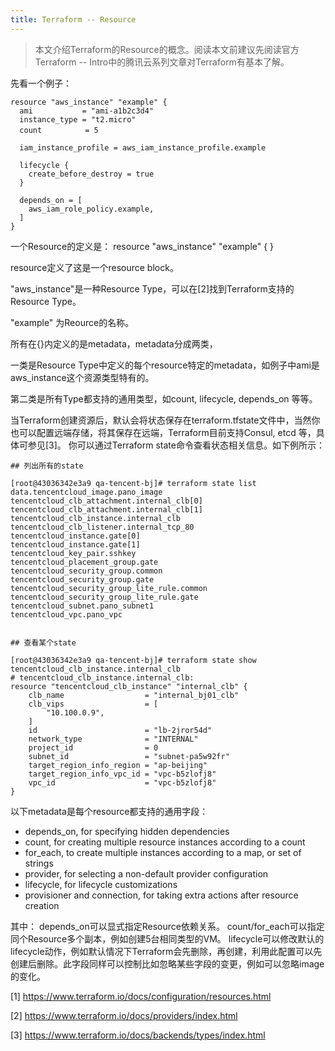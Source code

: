```yaml
---
title: Terraform -- Resource
---
```




> 本文介绍Terraform的Resource的概念。阅读本文前建议先阅读官方Terraform -- Intro中的腾讯云系列文章对Terraform有基本了解。



先看一个例子：

```shell
resource "aws_instance" "example" {
  ami           = "ami-a1b2c3d4"
  instance_type = "t2.micro"
  count　        = 5

  iam_instance_profile = aws_iam_instance_profile.example
  
  lifecycle {
    create_before_destroy = true
  }

  depends_on = [
    aws_iam_role_policy.example,
  ]
}
```



一个Resource的定义是： resource "aws_instance" "example" { }

resource定义了这是一个resource block。 

"aws_instance"是一种Resource Type，可以在[2]找到Terraform支持的Resource Type。

"example" 为Reource的名称。



所有在{}内定义的是metadata，metadata分成两类，

一类是Resource Type中定义的每个resource特定的metadata，如例子中ami是aws_instance这个资源类型特有的。

第二类是所有Type都支持的通用类型，如count, lifecycle, depends_on 等等。



当Terraform创建资源后，默认会将状态保存在terraform.tfstate文件中，当然你也可以配置远端存储，将其保存在远端，Terraform目前支持Consul, etcd 等，具体可参见[3]。 你可以通过Terraform state命令查看状态相关信息。如下例所示：

```shell
## 列出所有的state

[root@43036342e3a9 qa-tencent-bj]# terraform state list
data.tencentcloud_image.pano_image
tencentcloud_clb_attachment.internal_clb[0]
tencentcloud_clb_attachment.internal_clb[1]
tencentcloud_clb_instance.internal_clb
tencentcloud_clb_listener.internal_tcp_80
tencentcloud_instance.gate[0]
tencentcloud_instance.gate[1]
tencentcloud_key_pair.sshkey
tencentcloud_placement_group.gate
tencentcloud_security_group.common
tencentcloud_security_group.gate
tencentcloud_security_group_lite_rule.common
tencentcloud_security_group_lite_rule.gate
tencentcloud_subnet.pano_subnet1
tencentcloud_vpc.pano_vpc


## 查看某个state

[root@43036342e3a9 qa-tencent-bj]# terraform state show tencentcloud_clb_instance.internal_clb
# tencentcloud_clb_instance.internal_clb:
resource "tencentcloud_clb_instance" "internal_clb" {
    clb_name                  = "internal_bj01_clb"
    clb_vips                  = [
        "10.100.0.9",
    ]
    id                        = "lb-2jror54d"
    network_type              = "INTERNAL"
    project_id                = 0
    subnet_id                 = "subnet-pa5w92fr"
    target_region_info_region = "ap-beijing"
    target_region_info_vpc_id = "vpc-b5zlofj8"
    vpc_id                    = "vpc-b5zlofj8"
}
```


以下metadata是每个resource都支持的通用字段：

* depends_on, for specifying hidden dependencies
* count, for creating multiple resource instances according to a count
* for_each, to create multiple instances according to a map, or set of strings
* provider, for selecting a non-default provider configuration
* lifecycle, for lifecycle customizations
* provisioner and connection, for taking extra actions after resource creation


其中：
depends_on可以显式指定Resource依赖关系。
count/for_each可以指定同个Resource多个副本，例如创建5台相同类型的VM。
lifecycle可以修改默认的lifecycle动作，例如默认情况下Terraform会先删除，再创建，利用此配置可以先创建后删除。此字段同样可以控制比如忽略某些字段的变更，例如可以忽略image的变化。



[1] https://www.terraform.io/docs/configuration/resources.html

[2] https://www.terraform.io/docs/providers/index.html

[3] https://www.terraform.io/docs/backends/types/index.html
